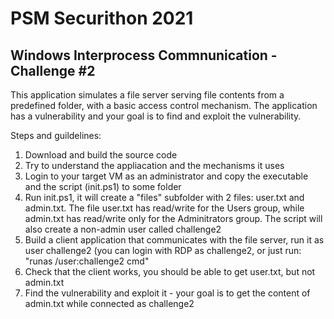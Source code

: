 # PSM Securithon 2021
## Windows Interprocess Commnunication - Challenge #2

This application simulates a file server serving file contents from a predefined folder, with a basic access control mechanism. The application has a vulnerability and your goal is to find and exploit the vulnerability.

Steps and guildelines:
1. Download and build the source code
2. Try to understand the appliacation and the mechanisms it uses
3. Login to your target VM as an administrator and copy the executable and the script (init.ps1) to some folder
4. Run init.ps1, it will create a "files" subfolder with 2 files: user.txt and admin.txt. The file user.txt has read/write for the Users group, while admin.txt has read/write only for the Adminitrators group. The script will also create a non-admin user called challenge2
5. Build a client application that communicates with the file server, run it as user challenge2 (you can login with RDP as challenge2, or just run: "runas /user:challenge2 cmd"
6. Check that the client works, you should be able to get user.txt, but not admin.txt
7. Find the vulnerability and exploit it - your goal is to get the content of admin.txt while connected as challenge2
